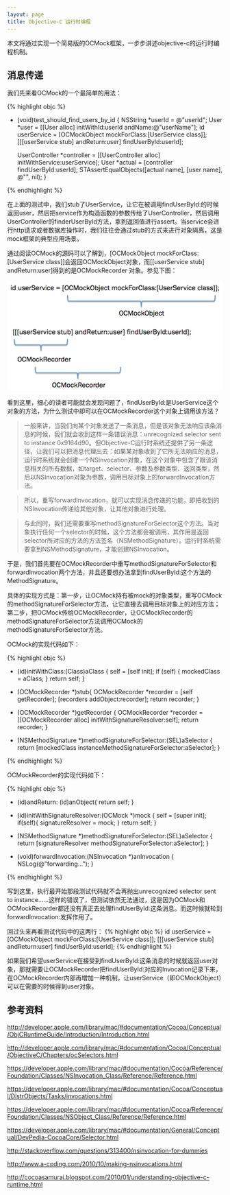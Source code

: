 ```yaml
---
layout: page
title: Objective-C 运行时编程
---
```


本文将通过实现一个简易版的OCMock框架，一步步讲述objective-c的运行时编程机制。

## 消息传递

我们先来看OCMock的一个最简单的用法：

{% highlight objc %}

- (void)test_should_find_users_by_id {
    NSString *userId = @"userId";
    User *user = [[User alloc] initWithId:userId andName:@"userName"];
    id userService = [OCMockObject mockForClass:[UserService class]];
    [[[userService stub] andReturn:user] findUserById:userId];

    UserController *controller = [[UserController alloc] initWithService:userService];
    User *actual = [controller findUserById:userId];
    STAssertEqualObjects([actual name], [user name], @"", nil);
}

{% endhighlight %}

在上面的测试中，我们stub了UserService，让它在被调用findUserById:的时候返回user，然后把service作为构造函数的参数传给了UserController，然后调用UserController的finderUserById方法，拿到返回值进行assert。当service会进行http请求或者数据库操作时，我们往往会通过stub的方式来进行对象隔离，这是mock框架的典型应用场景。

通过阅读OCMock的源码可以了解到，[OCMockObject mockForClass:[UserService class]]会返回OCMockObject对象，而[[userService stub] andReturn:user]得到的是OCMockRecorder
对象。参见下图：

![](images/mockobject.png)

看到这里，细心的读者可能就会发现问题了，findUserById:是UserService这个对象的方法，为什么测试中却可以在OCMockRecorder这个对象上调用该方法？

>一般来讲，当我们向某个对象发送了一条消息，但是该对象无法响应该条消息的时候，我们就会收到这样一条错误消息：unrecognized selector sent to instance 0x9164d90。但Objective-C运行时系统还提供了另一条途径，让我们可以把消息代理出去：如果某对象收到了它所无法响应的消息，运行时系统就会创建一个NSInvocation对象，在这个对象中包含了跟该消息相关的所有数据，如target、selector、参数及参数类型、返回类型，然后以NSInvocation对象为参数，调用目标对象上的forwardInvocation方法。

>所以，重写forwardInvocation，就可以实现消息传递的功能，即把收到的NSInvocation传递给其他对象，让其他对象进行处理。

>与此同时，我们还需要重写methodSignatureForSelector这个方法。当对象执行任何一个selector的时候，这个方法都会被调用，其作用是返回selector所对应的方法的方法签名（NSMethodSignature）。运行时系统需要拿到NSMethodSignature，才能创建NSInvocation。

于是，我们首先要在OCMockRecorder中重写methodSignatureForSelector和forwardInvocation两个方法，并且还要想办法拿到findUserById:这个方法的MethodSignature。

具体的实现方式是：第一步，让OCMock持有被mock的对象类型，重写OCMock的methodSignatureForSelector方法，让它直接去调用目标对象上的对应方法；第二步，把OCMock传给OCMockRecorder，让OCMockRecorder的methodSignatureForSelector方法调用OCMock的methodSignatureForSelector方法。

OCMock的实现代码如下：

{% highlight objc %}

- (id)initWithClass:(Class)aClass {
    self = [self init];
    if (self) {
        mockedClass = aClass;
    }
    return self;
}

- (OCMockRecorder *)stub{
    OCMockRecorder *recorder = [self getRecorder];
    [recorders addObject:recorder];
    return recorder;
}

- (OCMockRecorder *)getRecorder {
    OCMockRecorder *recorder = [[OCMockRecorder alloc] initWithSignatureResolver:self];
    return recorder;
}

- (NSMethodSignature *)methodSignatureForSelector:(SEL)aSelector {
    return [mockedClass instanceMethodSignatureForSelector:aSelector];
}

{% endhighlight %}

OCMockRecorder的实现代码如下：

{% highlight objc %}

- (id)andReturn: (id)anObject{
    return self;
}

- (id)initWithSignatureResolver:(OCMock *)mock {
    self = [super init];
    if(self){
        signatureResolver = mock;
    }
    return self;
}

- (NSMethodSignature *)methodSignatureForSelector:(SEL)aSelector {
    return [signatureResolver methodSignatureForSelector:aSelector];
}


- (void)forwardInvocation:(NSInvocation *)anInvocation {
    NSLog(@"forwarding...");
}

{% endhighlight %}

写到这里，执行最开始那段测试代码就不会再抛出unrecognized selector sent to instance……这样的错误了，但测试依然无法通过，这是因为OCMock和OCMockRecorder都还没有真正去处理findUserById:这条消息。而这时候就轮到forwardInvocation:发挥作用了。

回过头来再看测试代码中的这两行：
{% highlight objc %}
id userService = [OCMockObject mockForClass:[UserService class]];
[[[userService stub] andReturn:user] findUserById:userId];
{% endhighlight %}

如果我们希望userService在接受到findUserById:这条消息的时候就返回user对象，那就需要让OCMockRecorder把findUserById:对应的Invocation记录下来，在OCMockRecorder内部再增加一种机制，让userService（即OCMockObject）可以在需要的时候得到user对象。




## 参考资料

http://developer.apple.com/library/mac/#documentation/Cocoa/Conceptual/ObjCRuntimeGuide/Introduction/Introduction.html

http://developer.apple.com/library/mac/#documentation/Cocoa/Conceptual/ObjectiveC/Chapters/ocSelectors.html

https://developer.apple.com/library/mac/#documentation/Cocoa/Reference/Foundation/Classes/NSInvocation_Class/Reference/Reference.html

https://developer.apple.com/library/mac/#documentation/Cocoa/Conceptual/DistrObjects/Tasks/invocations.html

https://developer.apple.com/library/mac/#documentation/Cocoa/Reference/Foundation/Classes/NSObject_Class/Reference/Reference.html

https://developer.apple.com/library/mac/#documentation/General/Conceptual/DevPedia-CocoaCore/Selector.html

http://stackoverflow.com/questions/313400/nsinvocation-for-dummies

http://www.a-coding.com/2010/10/making-nsinvocations.html

http://cocoasamurai.blogspot.com/2010/01/understanding-objective-c-runtime.html
